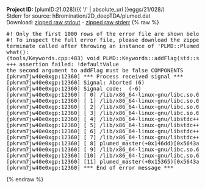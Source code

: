 **Project ID:** [plumID:21.028]({{ '/' | absolute_url }}eggs/21/028/)  
Stderr for source:  hBromination/2D_deepTDA/plumed.dat   
Download: [zipped raw stdout](plumed.dat.plumed_master.stdout.txt.zip) - [zipped raw stderr](plumed.dat.plumed_master.stderr.txt.zip) 
{% raw %}
<pre>
#! Only the first 1000 rows of the error file are shown below
#! To inspect the full error file, please download the zipped raw stderr file above
terminate called after throwing an instance of 'PLMD::Plumed::ExceptionError'
what():
(tools/Keywords.cpp:483) void PLMD::Keywords::addFlag(std::string_view, bool, std::string_view)
+++ assertion failed: !defaultValue
the second argument to addFlag must be false COMPONENTS
[pkrvm7jw40e0xgp:12360] *** Process received signal ***
[pkrvm7jw40e0xgp:12360] Signal: Aborted (6)
[pkrvm7jw40e0xgp:12360] Signal code:  (-6)
[pkrvm7jw40e0xgp:12360] [ 0] /lib/x86_64-linux-gnu/libc.so.6(+0x45330)[0x7f706c645330]
[pkrvm7jw40e0xgp:12360] [ 1] /lib/x86_64-linux-gnu/libc.so.6(pthread_kill+0x11c)[0x7f706c69eb2c]
[pkrvm7jw40e0xgp:12360] [ 2] /lib/x86_64-linux-gnu/libc.so.6(gsignal+0x1e)[0x7f706c64527e]
[pkrvm7jw40e0xgp:12360] [ 3] /lib/x86_64-linux-gnu/libc.so.6(abort+0xdf)[0x7f706c6288ff]
[pkrvm7jw40e0xgp:12360] [ 4] /lib/x86_64-linux-gnu/libstdc++.so.6(+0xa5ff5)[0x7f706caa5ff5]
[pkrvm7jw40e0xgp:12360] [ 5] /lib/x86_64-linux-gnu/libstdc++.so.6(+0xbb0da)[0x7f706cabb0da]
[pkrvm7jw40e0xgp:12360] [ 6] /lib/x86_64-linux-gnu/libstdc++.so.6(_ZSt10unexpectedv+0x0)[0x7f706caa5a55]
[pkrvm7jw40e0xgp:12360] [ 7] /lib/x86_64-linux-gnu/libstdc++.so.6(+0xa5a6f)[0x7f706caa5a6f]
[pkrvm7jw40e0xgp:12360] [ 8] plumed_master(+0x146dd)[0x5643a98516dd]
[pkrvm7jw40e0xgp:12360] [ 9] /lib/x86_64-linux-gnu/libc.so.6(+0x2a1ca)[0x7f706c62a1ca]
[pkrvm7jw40e0xgp:12360] [10] /lib/x86_64-linux-gnu/libc.so.6(__libc_start_main+0x8b)[0x7f706c62a28b]
[pkrvm7jw40e0xgp:12360] [11] plumed_master(+0x15365)[0x5643a9852365]
[pkrvm7jw40e0xgp:12360] *** End of error message ***
</pre>
{% endraw %}
